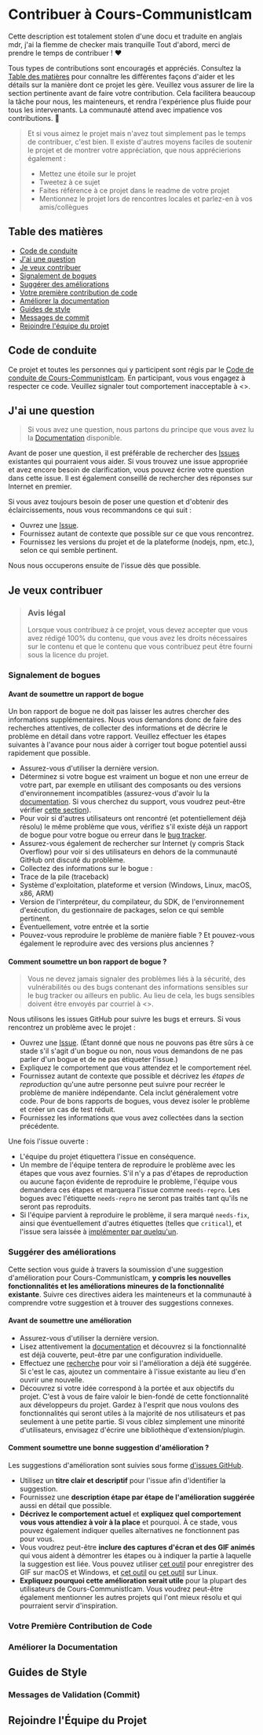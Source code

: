 <!-- omit in toc -->
# Contribuer à Cours-CommunistIcam

Cette description est totalement stolen d'une docu et traduite en anglais mdr, j'ai la flemme de checker mais tranquille
Tout d'abord, merci de prendre le temps de contribuer ! ❤️

Tous types de contributions sont encouragés et appréciés. Consultez la [Table des matières](#table-of-contents) pour connaître les différentes façons d'aider et les détails sur la manière dont ce projet les gère. Veuillez vous assurer de lire la section pertinente avant de faire votre contribution. Cela facilitera beaucoup la tâche pour nous, les mainteneurs, et rendra l'expérience plus fluide pour tous les intervenants. La communauté attend avec impatience vos contributions. 🎉

> Et si vous aimez le projet mais n'avez tout simplement pas le temps de contribuer, c'est bien. Il existe d'autres moyens faciles de soutenir le projet et de montrer votre appréciation, que nous apprécierions également :
> - Mettez une étoile sur le projet
> - Tweetez à ce sujet
> - Faites référence à ce projet dans le readme de votre projet
> - Mentionnez le projet lors de rencontres locales et parlez-en à vos amis/collègues

<!-- omit in toc -->
## Table des matières

- [Code de conduite](#code-de-conduite)
- [J'ai une question](#jai-une-question)
- [Je veux contribuer](#je-veux-contribuer)
- [Signalement de bogues](#signalement-de-bogues)
- [Suggérer des améliorations](#suggérer-des-améliorations)
- [Votre première contribution de code](#votre-première-contribution-de-code)
- [Améliorer la documentation](#améliorer-la-documentation)
- [Guides de style](#guides-de-style)
- [Messages de commit](#messages-de-commit)
- [Rejoindre l'équipe du projet](#rejoindre-léquipe-du-projet)


## Code de conduite

Ce projet et toutes les personnes qui y participent sont régis par le [Code de conduite de Cours-CommunistIcam](https://github.com/KoroKira/Cours-CommunistIcam/blob/main/CODE_OF_CONDUCT.md). En participant, vous vous engagez à respecter ce code. Veuillez signaler tout comportement inacceptable à <>.

## J'ai une question

> Si vous avez une question, nous partons du principe que vous avez lu la [Documentation](https://github.com/KoroKira/Cours-CommunistIcam/blob/main/documentation.md) disponible.

Avant de poser une question, il est préférable de rechercher des [Issues](https://github.com/KoroKira/Cours-CommunistIcam/issues) existantes qui pourraient vous aider. Si vous trouvez une issue appropriée et avez encore besoin de clarification, vous pouvez écrire votre question dans cette issue. Il est également conseillé de rechercher des réponses sur Internet en premier.

Si vous avez toujours besoin de poser une question et d'obtenir des éclaircissements, nous vous recommandons ce qui suit :

- Ouvrez une [Issue](https://github.com/KoroKira/Cours-CommunistIcam/issues/new).
- Fournissez autant de contexte que possible sur ce que vous rencontrez.
- Fournissez les versions du projet et de la plateforme (nodejs, npm, etc.), selon ce qui semble pertinent.

Nous nous occuperons ensuite de l'issue dès que possible.

<!--
Vous voudrez peut-être créer un tag d'issue distinct pour les questions et l'inclure dans cette description. Les gens devraient alors taguer leurs issues en conséquence.

En fonction de la taille du projet, vous voudrez peut-être externaliser les questions, par exemple sur Stack Overflow ou Gitter. Vous pouvez ajouter des moyens de contact et d'information supplémentaires :
- IRC
- Slack
- Gitter
- Tag Stack Overflow
- Blog
- FAQ
- Roadmap
- Liste de diffusion par e-mail
- Forum
-->

## Je veux contribuer

> ### Avis légal <!-- omit in toc -->
> Lorsque vous contribuez à ce projet, vous devez accepter que vous avez rédigé 100% du contenu, que vous avez les droits nécessaires sur le contenu et que le contenu que vous contribuez peut être fourni sous la licence du projet.

### Signalement de bogues

<!-- omit in toc -->
#### Avant de soumettre un rapport de bogue

Un bon rapport de bogue ne doit pas laisser les autres chercher des informations supplémentaires. Nous vous demandons donc de faire des recherches attentives, de collecter des informations et de décrire le problème en détail dans votre rapport. Veuillez effectuer les étapes suivantes à l'avance pour nous aider à corriger tout bogue potentiel aussi rapidement que possible.

- Assurez-vous d'utiliser la dernière version.
- Déterminez si votre bogue est vraiment un bogue et non une erreur de votre part, par exemple en utilisant des composants ou des versions d'environnement incompatibles (assurez-vous d'avoir lu la [documentation](https://github.com/KoroKira/Cours-CommunistIcam/blob/main/documentation.md). Si vous cherchez du support, vous voudrez peut-être vérifier [cette section](#i-have-a-question)).
- Pour voir si d'autres utilisateurs ont rencontré (et potentiellement déjà résolu) le même problème que vous, vérifiez s'il existe déjà un rapport de bogue pour votre bogue ou erreur dans le [bug tracker](https://github.com/KoroKira/Cours-CommunistIcam/issues?q=label%3Abug).
- Assurez-vous également de rechercher sur Internet (y compris Stack Overflow) pour voir si des utilisateurs en dehors de la communauté GitHub ont discuté du problème.
- Collectez des informations sur le bogue :
- Trace de la pile (traceback)
- Système d'exploitation, plateforme et version (Windows, Linux, macOS, x86, ARM)
- Version de l'interpréteur, du compilateur, du SDK, de l'environnement d'exécution, du gestionnaire de packages, selon ce qui semble pertinent.
- Éventuellement, votre entrée et la sortie
- Pouvez-vous reproduire le problème de manière fiable ? Et pouvez-vous également le reproduire avec des versions plus anciennes ?

<!-- omit in toc -->
#### Comment soumettre un bon rapport de bogue ?

> Vous ne devez jamais signaler des problèmes liés à la sécurité, des vulnérabilités ou des bugs contenant des informations sensibles sur le bug tracker ou ailleurs en public. Au lieu de cela, les bugs sensibles doivent être envoyés par courriel à <>.
<!-- Vous pouvez ajouter une clé PGP pour permettre l'envoi des messages de manière chiffrée également. -->

Nous utilisons les issues GitHub pour suivre les bugs et erreurs. Si vous rencontrez un problème avec le projet :

- Ouvrez une [Issue](https://github.com/KoroKira/Cours-CommunistIcam/issues/new). (Étant donné que nous ne pouvons pas être sûrs à ce stade s'il s'agit d'un bogue ou non, nous vous demandons de ne pas parler d'un bogue et de ne pas étiqueter l'issue.)
- Expliquez le comportement que vous attendez et le comportement réel.
- Fournissez autant de contexte que possible et décrivez les *étapes de reproduction* qu'une autre personne peut suivre pour recréer le problème de manière indépendante. Cela inclut généralement votre code. Pour de bons rapports de bogues, vous devez isoler le problème et créer un cas de test réduit.
- Fournissez les informations que vous avez collectées dans la section précédente.

Une fois l'issue ouverte :

- L'équipe du projet étiquettera l'issue en conséquence.
- Un membre de l'équipe tentera de reproduire le problème avec les étapes que vous avez fournies. S'il n'y a pas d'étapes de reproduction ou aucune façon évidente de reproduire le problème, l'équipe vous demandera ces étapes et marquera l'issue comme `needs-repro`. Les bogues avec l'étiquette `needs-repro` ne seront pas traités tant qu'ils ne seront pas reproduits.
- Si l'équipe parvient à reproduire le problème, il sera marqué `needs-fix`, ainsi que éventuellement d'autres étiquettes (telles que `critical`), et l'issue sera laissée à [implémenter par quelqu'un](#your-first-code-contribution).

<!-- Vous voudrez peut-être créer un modèle d'issue pour les bogues et les erreurs qui peut être utilisé comme guide et qui définit la structure des informations à inclure. Si vous le faites, référencez-le ici dans la description. -->


### Suggérer des améliorations

Cette section vous guide à travers la soumission d'une suggestion d'amélioration pour Cours-CommunistIcam, **y compris les nouvelles fonctionnalités et les améliorations mineures de la fonctionnalité existante**. Suivre ces directives aidera les mainteneurs et la communauté à comprendre votre suggestion et à trouver des suggestions connexes.

<!-- omit in toc -->
#### Avant de soumettre une amélioration

- Assurez-vous d'utiliser la dernière version.
- Lisez attentivement la [documentation](https://github.com/KoroKira/Cours-CommunistIcam/blob/main/documentation.md) et découvrez si la fonctionnalité est déjà couverte, peut-être par une configuration individuelle.
- Effectuez une [recherche](https://github.com/KoroKira/Cours-CommunistIcam/issues) pour voir si l'amélioration a déjà été suggérée. Si c'est le cas, ajoutez un commentaire à l'issue existante au lieu d'en ouvrir une nouvelle.
- Découvrez si votre idée correspond à la portée et aux objectifs du projet. C'est à vous de faire valoir le bien-fondé de cette fonctionnalité aux développeurs du projet. Gardez à l'esprit que nous voulons des fonctionnalités qui seront utiles à la majorité de nos utilisateurs et pas seulement à une petite partie. Si vous ciblez simplement une minorité d'utilisateurs, envisagez d'écrire une bibliothèque d'extension/plugin.

<!-- omit in toc -->
#### Comment soumettre une bonne suggestion d'amélioration ?

Les suggestions d'amélioration sont suivies sous forme [d'issues GitHub](https://github.com/KoroKira/Cours-CommunistIcam/issues).

- Utilisez un **titre clair et descriptif** pour l'issue afin d'identifier la suggestion.
- Fournissez une **description étape par étape de l'amélioration suggérée** aussi en détail que possible.
- **Décrivez le comportement actuel** et **expliquez quel comportement vous vous attendiez à voir à la place** et pourquoi. À ce stade, vous pouvez également indiquer quelles alternatives ne fonctionnent pas pour vous.
- Vous voudrez peut-être **inclure des captures d'écran et des GIF animés** qui vous aident à démontrer les étapes ou à indiquer la partie à laquelle la suggestion est liée. Vous pouvez utiliser [cet outil](https://www.cockos.com/licecap/) pour enregistrer des GIF sur macOS et Windows, et [cet outil](https://github.com/colinkeenan/silentcast) ou [cet outil](https://github.com/GNOME/byzanz) sur Linux. <!-- cela ne devrait être inclus que si le projet a une interface graphique -->
- **Expliquez pourquoi cette amélioration serait utile** pour la plupart des utilisateurs de Cours-CommunistIcam. Vous voudrez peut-être également mentionner les autres projets qui l'ont mieux résolu et qui pourraient servir d'inspiration.

<!-- Vous voudrez peut-être créer un modèle d'issue pour les suggestions d'amélioration qui peut être utilisé comme guide et qui définit la structure des informations à inclure. Si vous le faites, référencez-le ici dans la description. -->

### Votre Première Contribution de Code
<!-- TODO
Inclure la configuration de l'environnement, de l'IDE et les instructions typiques pour commencer !

-->

### Améliorer la Documentation
<!-- TODO
Mise à jour, amélioration et correction de la documentation

-->

## Guides de Style
### Messages de Validation (Commit)
<!-- TODO

-->

## Rejoindre l'Équipe du Projet
<!-- TODO -->

<!-- omit in toc -->
